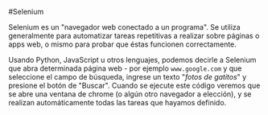 #Selenium

Selenium es un "navegador web conectado a un programa". Se utiliza generalmente para automatizar tareas repetitivas a realizar sobre páginas o apps web, o mismo para probar que éstas funcionen correctamente.

Usando Python, JavaScript u otros lenguajes, podemos decirle a Selenium que abra determinada página web - por ejemplo `www.google.com` y que seleccione el campo de búsqueda, ingrese un texto "*fotos de gatitos*" y presione el botón de "Buscar". 
Cuando se ejecute este código veremos que se abre una ventana de chrome (o algún otro navegador a elección), y se realizan automáticamente todas las tareas que hayamos definido.

